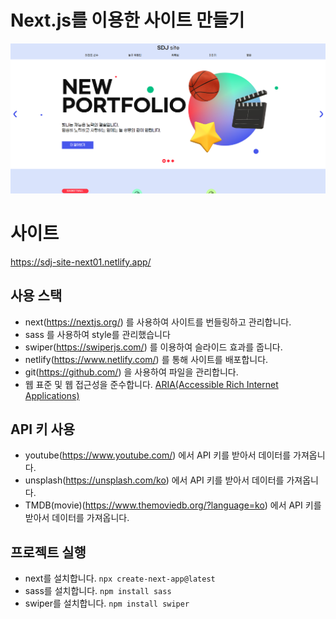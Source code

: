 # Next.js를 이용한 사이트 만들기
![image](https://github.com/dongjin6539/site2023-react01/blob/main/readme.png)

# 사이트

https://sdj-site-next01.netlify.app/

## 사용 스택

- next(https://nextjs.org/) 를 사용하여 사이트를 번들링하고 관리합니다.
- sass 를 사용하여 style를 관리했습니다
- swiper(https://swiperjs.com/) 를 이용하여 슬라이드 효과를 줍니다.
- netlify(https://www.netlify.com/) 를 통해 사이트를 배포합니다.
- git(https://github.com/) 을 사용하여 파일을 관리합니다.
- 웹 표준 및 웹 접근성을 준수합니다. [ARIA(Accessible Rich Internet Applications)](https://developer.mozilla.org/en-US/docs/Web/Accessibility/ARIA/Roles)

## API 키 사용
- youtube(https://www.youtube.com/) 에서 API 키를 받아서 데이터를 가져옵니다.
- unsplash(https://unsplash.com/ko) 에서 API 키를 받아서 데이터를 가져옵니다.
- TMDB(movie)(https://www.themoviedb.org/?language=ko) 에서 API 키를 받아서 데이터를 가져옵니다.

## 프로젝트 실행

- next를 설치합니다. `npx create-next-app@latest`
- sass를 설치합니다. `npm install sass`
- swiper를 설치합니다. `npm install swiper`
